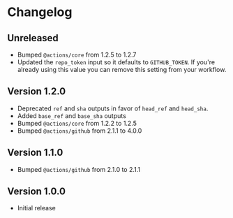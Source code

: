 # Changelog

## Unreleased

- Bumped `@actions/core` from 1.2.5 to 1.2.7
- Updated the `repo_token` input so it defaults to `GITHUB_TOKEN`. If you're already using this value you can remove this setting from your workflow.

## Version 1.2.0

- Deprecated `ref` and `sha` outputs in favor of `head_ref` and `head_sha`.
- Added `base_ref` and `base_sha` outputs
- Bumped `@actions/core` from 1.2.2 to 1.2.5
- Bumped `@actions/github` from 2.1.1 to 4.0.0

## Version 1.1.0

- Bumped `@actions/github` from 2.1.0 to 2.1.1

## Version 1.0.0

- Initial release
